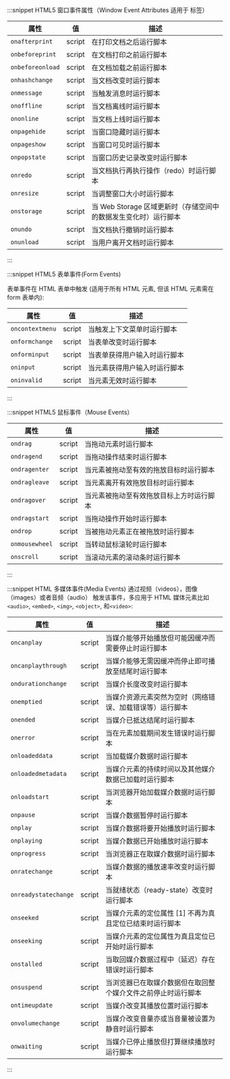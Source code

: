 :::snippet HTML5 窗口事件属性（Window Event Attributes 适用于 <body> 标签）

| 属性             | 值     | 描述                                                            |
| ---------------- | ------ | --------------------------------------------------------------- |
| `onafterprint`   | script | 在打印文档之后运行脚本                                          |
| `onbeforeprint`  | script | 在文档打印之前运行脚本                                          |
| `onbeforeonload` | script | 在文档加载之前运行脚本                                          |
| `onhashchange`   | script | 当文档改变时运行脚本                                            |
| `onmessage`      | script | 当触发消息时运行脚本                                            |
| `onoffline`      | script | 当文档离线时运行脚本                                            |
| `ononline`       | script | 当文档上线时运行脚本                                            |
| `onpagehide`     | script | 当窗口隐藏时运行脚本                                            |
| `onpageshow`     | script | 当窗口可见时运行脚本                                            |
| `onpopstate`     | script | 当窗口历史记录改变时运行脚本                                    |
| `onredo`         | script | 当文档执行再执行操作（redo）时运行脚本                          |
| `onresize`       | script | 当调整窗口大小时运行脚本                                        |
| `onstorage`      | script | 当 Web Storage 区域更新时（存储空间中的数据发生变化时）运行脚本 |
| `onundo`         | script | 当文档执行撤销时运行脚本                                        |
| `onunload`       | script | 当用户离开文档时运行脚本                                        |

:::

:::snippet HTML5 表单事件(Form Events)

表单事件在 HTML 表单中触发 (适用于所有 HTML 元素, 但该 HTML 元素需在 form 表单内):

| 属性            | 值     | 描述                         |
| --------------- | ------ | ---------------------------- |
| `oncontextmenu` | script | 当触发上下文菜单时运行脚本   |
| `onformchange`  | script | 当表单改变时运行脚本         |
| `onforminput`   | script | 当表单获得用户输入时运行脚本 |
| `oninput`       | script | 当元素获得用户输入时运行脚本 |
| `oninvalid`     | script | 当元素无效时运行脚本         |

:::

:::snippet HTML5 鼠标事件（Mouse Events）

| 属性           | 值     | 描述                                     |
| -------------- | ------ | ---------------------------------------- |
| `ondrag`       | script | 当拖动元素时运行脚本                     |
| `ondragend`    | script | 当拖动操作结束时运行脚本                 |
| `ondragenter`  | script | 当元素被拖动至有效的拖放目标时运行脚本   |
| `ondragleave`  | script | 当元素离开有效拖放目标时运行脚本         |
| `ondragover`   | script | 当元素被拖动至有效拖放目标上方时运行脚本 |
| `ondragstart`  | script | 当拖动操作开始时运行脚本                 |
| `ondrop`       | script | 当被拖动元素正在被拖放时运行脚本         |
| `onmousewheel` | script | 当转动鼠标滚轮时运行脚本                 |
| `onscroll`     | script | 当滚动元素的滚动条时运行脚本             |

:::

:::snippet HTML 多媒体事件(Media Events)
通过视频（videos），图像（images）或者音频（audio） 触发该事件，多应用于 HTML 媒体元素比如 `<audio>`, `<embed>`, `<img>`, `<object>`, 和`<video>`:

| 属性                 | 值     | 描述                                                         |
| -------------------- | ------ | ------------------------------------------------------------ |
| `oncanplay`          | script | 当媒介能够开始播放但可能因缓冲而需要停止时运行脚本           |
| `oncanplaythrough`   | script | 当媒介能够无需因缓冲而停止即可播放至结尾时运行脚本           |
| `ondurationchange`   | script | 当媒介长度改变时运行脚本                                     |
| `onemptied`          | script | 当媒介资源元素突然为空时（网络错误、加载错误等）运行脚本     |
| `onended`            | script | 当媒介已抵达结尾时运行脚本                                   |
| `onerror`            | script | 当在元素加载期间发生错误时运行脚本                           |
| `onloadeddata`       | script | 当加载媒介数据时运行脚本                                     |
| `onloadedmetadata`   | script | 当媒介元素的持续时间以及其他媒介数据已加载时运行脚本         |
| `onloadstart`        | script | 当浏览器开始加载媒介数据时运行脚本                           |
| `onpause`            | script | 当媒介数据暂停时运行脚本                                     |
| `onplay`             | script | 当媒介数据将要开始播放时运行脚本                             |
| `onplaying`          | script | 当媒介数据已开始播放时运行脚本                               |
| `onprogress`         | script | 当浏览器正在取媒介数据时运行脚本                             |
| `onratechange`       | script | 当媒介数据的播放速率改变时运行脚本                           |
| `onreadystatechange` | script | 当就绪状态（ready-state）改变时运行脚本                      |
| `onseeked`           | script | 当媒介元素的定位属性 [1] 不再为真且定位已结束时运行脚本      |
| `onseeking`          | script | 当媒介元素的定位属性为真且定位已开始时运行脚本               |
| `onstalled`          | script | 当取回媒介数据过程中（延迟）存在错误时运行脚本               |
| `onsuspend`          | script | 当浏览器已在取媒介数据但在取回整个媒介文件之前停止时运行脚本 |
| `ontimeupdate`       | script | 当媒介改变其播放位置时运行脚本                               |
| `onvolumechange`     | script | 当媒介改变音量亦或当音量被设置为静音时运行脚本               |
| `onwaiting`          | script | 当媒介已停止播放但打算继续播放时运行脚本                     |

:::
